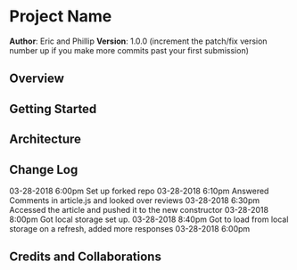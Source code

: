 # Project Name

**Author**: Eric and Phillip
**Version**: 1.0.0 (increment the patch/fix version number up if you make more commits past your first submission)

## Overview
<!-- Provide a high level overview of what this application is and why you are building it, beyond the fact that it's an assignment for a Code Fellows 301 class. (i.e. What's your problem domain?) -->

## Getting Started
<!-- What are the steps that a user must take in order to build this app on their own machine and get it running? -->

## Architecture
<!-- Provide a detailed description of the application design. What technologies (languages, libraries, etc) you're using, and any other relevant design information. -->

## Change Log
<!-- Use this are to document the iterative changes made to your application as each feature is successfully implemented. Use time stamps. Here's an examples: -->

03-28-2018 6:00pm Set up forked repo
03-28-2018 6:10pm Answered Comments in article.js and looked over reviews
03-28-2018 6:30pm Accessed the article and pushed it to the new constructor
03-28-2018 8:00pm Got local storage set up.
03-28-2018 8:40pm Got to load from local storage on a refresh, added more responses
03-28-2018 6:00pm

## Credits and Collaborations
<!-- Give credit (and a link) to other people or resources that helped you build this application. -->
